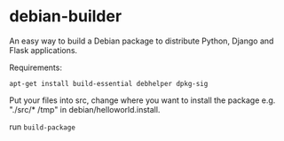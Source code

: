 debian-builder
==============

An easy way to build a Debian package to distribute Python, Django and Flask applications.

Requirements:

`apt-get install build-essential debhelper dpkg-sig`

Put your files into src, change where you want to install the package e.g. "./src/* /tmp" in debian/helloworld.install.

run `build-package`
